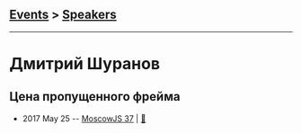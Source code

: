 ## [Events](../README.md) > [Speakers](../speakers.md)
---

# Дмитрий Шуранов

## Цена пропущенного фрейма
- 2017 May 25 -- [MoscowJS 37](https://youtu.be/7-d3O-7aus0)  | [:notebook:](https://github.com/dvshur/animation-talk-short/raw/master/the_cost_of_a_skipped_frame.key)  
